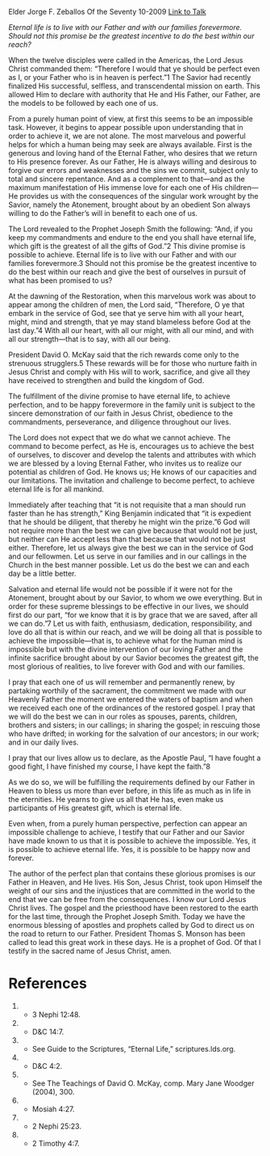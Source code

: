 Elder Jorge F. Zeballos
Of the Seventy
10-2009
[Link to Talk](https://www.churchofjesuschrist.org/study/general-conference/2009/10/attempting-the-impossible?lang=eng)

_Eternal life is to live with our Father and with our families forevermore. Should not this promise be the greatest incentive to do the best within our reach?_

When the twelve disciples were called in the Americas, the Lord Jesus Christ commanded them: “Therefore I would that ye should be perfect even as I, or your Father who is in heaven is perfect.”1 The Savior had recently finalized His successful, selfless, and transcendental mission on earth. This allowed Him to declare with authority that He and His Father, our Father, are the models to be followed by each one of us.

From a purely human point of view, at first this seems to be an impossible task. However, it begins to appear possible upon understanding that in order to achieve it, we are not alone. The most marvelous and powerful helps for which a human being may seek are always available. First is the generous and loving hand of the Eternal Father, who desires that we return to His presence forever. As our Father, He is always willing and desirous to forgive our errors and weaknesses and the sins we commit, subject only to total and sincere repentance. And as a complement to that—and as the maximum manifestation of His immense love for each one of His children—He provides us with the consequences of the singular work wrought by the Savior, namely the Atonement, brought about by an obedient Son always willing to do the Father’s will in benefit to each one of us.

The Lord revealed to the Prophet Joseph Smith the following: “And, if you keep my commandments and endure to the end you shall have eternal life, which gift is the greatest of all the gifts of God.”2 This divine promise is possible to achieve. Eternal life is to live with our Father and with our families forevermore.3 Should not this promise be the greatest incentive to do the best within our reach and give the best of ourselves in pursuit of what has been promised to us?

At the dawning of the Restoration, when this marvelous work was about to appear among the children of men, the Lord said, “Therefore, O ye that embark in the service of God, see that ye serve him with all your heart, might, mind and strength, that ye may stand blameless before God at the last day.”4 With all our heart, with all our might, with all our mind, and with all our strength—that is to say, with all our being.

President David O. McKay said that the rich rewards come only to the strenuous strugglers.5 These rewards will be for those who nurture faith in Jesus Christ and comply with His will to work, sacrifice, and give all they have received to strengthen and build the kingdom of God.

The fulfillment of the divine promise to have eternal life, to achieve perfection, and to be happy forevermore in the family unit is subject to the sincere demonstration of our faith in Jesus Christ, obedience to the commandments, perseverance, and diligence throughout our lives.

The Lord does not expect that we do what we cannot achieve. The command to become perfect, as He is, encourages us to achieve the best of ourselves, to discover and develop the talents and attributes with which we are blessed by a loving Eternal Father, who invites us to realize our potential as children of God. He knows us; He knows of our capacities and our limitations. The invitation and challenge to become perfect, to achieve eternal life is for all mankind.

Immediately after teaching that “it is not requisite that a man should run faster than he has strength,” King Benjamin indicated that “it is expedient that he should be diligent, that thereby he might win the prize.”6 God will not require more than the best we can give because that would not be just, but neither can He accept less than that because that would not be just either. Therefore, let us always give the best we can in the service of God and our fellowmen. Let us serve in our families and in our callings in the Church in the best manner possible. Let us do the best we can and each day be a little better.

Salvation and eternal life would not be possible if it were not for the Atonement, brought about by our Savior, to whom we owe everything. But in order for these supreme blessings to be effective in our lives, we should first do our part, “for we know that it is by grace that we are saved, after all we can do.”7 Let us with faith, enthusiasm, dedication, responsibility, and love do all that is within our reach, and we will be doing all that is possible to achieve the impossible—that is, to achieve what for the human mind is impossible but with the divine intervention of our loving Father and the infinite sacrifice brought about by our Savior becomes the greatest gift, the most glorious of realities, to live forever with God and with our families.

I pray that each one of us will remember and permanently renew, by partaking worthily of the sacrament, the commitment we made with our Heavenly Father the moment we entered the waters of baptism and when we received each one of the ordinances of the restored gospel. I pray that we will do the best we can in our roles as spouses, parents, children, brothers and sisters; in our callings; in sharing the gospel; in rescuing those who have drifted; in working for the salvation of our ancestors; in our work; and in our daily lives.

I pray that our lives allow us to declare, as the Apostle Paul, “I have fought a good fight, I have finished my course, I have kept the faith.”8

As we do so, we will be fulfilling the requirements defined by our Father in Heaven to bless us more than ever before, in this life as much as in life in the eternities. He yearns to give us all that He has, even make us participants of His greatest gift, which is eternal life.

Even when, from a purely human perspective, perfection can appear an impossible challenge to achieve, I testify that our Father and our Savior have made known to us that it is possible to achieve the impossible. Yes, it is possible to achieve eternal life. Yes, it is possible to be happy now and forever.

The author of the perfect plan that contains these glorious promises is our Father in Heaven, and He lives. His Son, Jesus Christ, took upon Himself the weight of our sins and the injustices that are committed in the world to the end that we can be free from the consequences. I know our Lord Jesus Christ lives. The gospel and the priesthood have been restored to the earth for the last time, through the Prophet Joseph Smith. Today we have the enormous blessing of apostles and prophets called by God to direct us on the road to return to our Father. President Thomas S. Monson has been called to lead this great work in these days. He is a prophet of God. Of that I testify in the sacred name of Jesus Christ, amen.

# References
1. - 3 Nephi 12:48.
2. - D&C 14:7.
3. - See Guide to the Scriptures, “Eternal Life,” scriptures.lds.org.
4. - D&C 4:2.
5. - See The Teachings of David O. McKay, comp. Mary Jane Woodger (2004), 300.
6. - Mosiah 4:27.
7. - 2 Nephi 25:23.
8. - 2 Timothy 4:7.